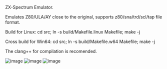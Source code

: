 ZX-Spectrum Emulator.

Emulates Z80/ULA/AY close to the original, supports z80/sna/trd/scl/tap file format.

Build for Linux:
cd src; ln -s build/Makefile.linux Makefile; make -j

Cross build for Win64:
cd src; ln -s build/Makefile.w64 Makefile; make -j

The clang++ for compilation is recomended.

![image](https://github.com/user-attachments/assets/77098176-2c27-47a5-b584-79e06e877f9b)
![image](https://github.com/user-attachments/assets/04ac3f8d-06a8-45eb-ad0a-3aaba6b4cab7)
![image](https://github.com/user-attachments/assets/3e98993d-e16f-4b69-a5c1-8d956552eab4)

